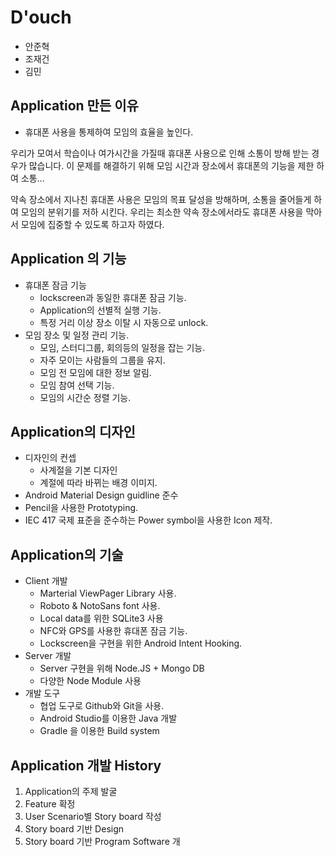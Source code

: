 # D'ouch

* 안준혁
* 조재건
* 김민

## Application 만든 이유

 * 휴대폰 사용을 통제하여 모임의 효율을 높인다.
 
우리가 모여서 학습이나 여가시간을 가질때 휴대폰 사용으로 인해 소통이 방해 받는 경우가 많습니다.
이 문제를 해결하기 위해 모임 시간과 장소에서 휴대폰의 기능을 제한 하여 소통...

약속 장소에서 지나친 휴대폰 사용은 모임의 목표 달성을 방해하며, 소통을 줄어들게 하여 모임의 분위기를 저하 시킨다.
우리는 최소한 약속 장소에서라도 휴대폰 사용을 막아서 모임에 집중할 수 있도록 하고자 하였다.


## Application 의 기능

 * 휴대폰 잠금 기능
   * lockscreen과 동일한 휴대폰 잠금 기능.
   * Application의 선별적 실행 기능.
   * 특정 거리 이상 장소 이탈 시 자동으로 unlock.
 * 모임 장소 및 일정 관리 기능.
   * 모임, 스터디그룹, 회의등의 일정을 잡는 기능.
   * 자주 모이는 사람들의 그룹을 유지.
   * 모임 전 모임에 대한 정보 알림.
   * 모임 참여 선택 기능.
   * 모임의 시간순 정렬 기능.


## Application의 디자인 

 * 디자인의 컨셉
   * 사계절을 기본 디자인
   * 계절에 따라 바뀌는 배경 이미지.
 * Android Material Design guidline 준수
 * Pencil을 사용한 Prototyping.
 * IEC 417 국제 표준을 준수하는 Power symbol을 사용한 Icon 제작.


## Application의 기술

 * Client 개발
   * Marterial ViewPager Library 사용.
   * Roboto & NotoSans font 사용.
   * Local data를 위한 SQLite3 사용
   * NFC와 GPS를 사용한 휴대폰 잠금 기능.
   * Lockscreen을 구현을 위한 Android Intent Hooking.
 * Server 개발
   * Server 구현을 위해 Node.JS + Mongo DB
   * 다양한 Node Module 사용
 * 개발 도구
   * 협업 도구로 Github와 Git을 사용.
   * Android Studio를 이용한 Java 개발
   * Gradle 을 이용한 Build system


## Application 개발 History

 1. Application의 주제 발굴
 2. Feature 확정
 3. User Scenario별 Story board 작성
 4. Story board 기반 Design
 5. Story board 기반 Program Software 개
